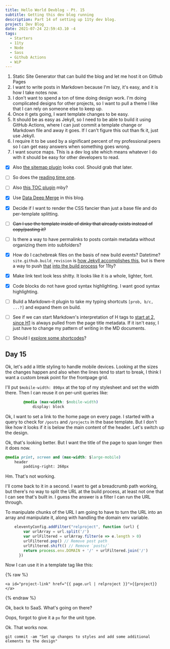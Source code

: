 ```yaml
---
title: Hello World Devblog - Pt. 15
subtitle: Getting this dev blog running
description: Part 14 of setting up 11ty dev blog.
project: Dev Blog
date: 2021-07-24 22:59:43.10 -4
tags:
  - Starters
  - 11ty
  - Node
  - Sass
  - Github Actions
  - WiP
---
```



1. Static Site Generator that can build the blog and let me host it on Github Pages
2. I want to write posts in Markdown because I'm lazy, it's easy, and it is how I take notes now.
3. I don't want to spend a ton of time doing design work. I'm doing complicated designs for other projects, so I want to pull a theme I like that I can rely on someone else to keep up.
4. Once it gets going, I want template changes to be easy.
5. It should be as easy as Jekyll, so I need to be able to build it using GitHub Actions, where I can just commit a template change or Markdown file and away it goes. If I can't figure this out than fk it, just use Jekyll.
6. I require it to be used by a significant percent of my professional peers so I can get easy answers when something goes wrong.
7. I want source maps. This is a dev log site which means whatever I do with it should be easy for other developers to read.

- [x] Also [the sitemap plugin](https://www.npmjs.com/package/@quasibit/eleventy-plugin-sitemap) looks cool. Should grab that later.

- [ ] So does the [reading time one](https://www.npmjs.com/package/eleventy-plugin-reading-time).

- [ ] Also [this TOC plugin](https://github.com/jdsteinbach/eleventy-plugin-toc/) mby?

- [x] Use [Data Deep Merge](https://www.11ty.dev/docs/data-deep-merge/) in this blog.

- [x] Decide if I want to render the CSS fancier than just a base file and do per-template splitting.

<s>

- [ ] Can I use the template inside of dinky that already exists instead of copy/pasting it?

</s>

- [ ] Is there a way to have permalinks to posts contain metadata without organizing them into subfolders?

- [x] How do I cachebreak files on the basis of new build events? Datetime? `site.github.build_revision` is [how Jekyll accomplishes this](https://github.com/jekyll/github-metadata/blob/master/docs/site.github.md), but is there a way to push [that](https://docs.github.com/en/actions/reference/context-and-expression-syntax-for-github-actions#github-context) [into the build process](https://stackoverflow.com/questions/54310050/how-to-version-build-artifacts-using-github-actions) for 11ty?

- [x] Make link text look less shitty. It looks like it is a whole, lighter, font.

- [x] Code blocks do not have good syntax highlighting. I want good syntax highlighting.

- [ ] Build a Markdown-it plugin to take my typing shortcuts `[prob, b/c, ...?]` and expand them on build.

- [ ] See if we can start Markdown's interpretation of H tags to [start at 2, since H1](https://developer.mozilla.org/en-US/docs/Web/HTML/Element/Heading_Elements#multiple_h1) is always pulled from the page title metadata. If it isn't easy, I just have to change my pattern of writing in the MD documents.

- [ ] Should I [explore some shortcodes](https://www.madebymike.com.au/writing/11ty-filters-data-shortcodes/)?

## Day 15

Ok, let's add a little styling to handle mobile devices. Looking at the sizes the changes happen and also when the lines tend to start to break, I think I want a custom break point for the frontpage grid.

I'll put `$mobile-width: 890px` at the top of my stylesheet and set the width there. Then I can reuse it on per-unit queries like:

```css
        @media (max-width: $mobile-width)
            display: block
```

Ok, I want to set a link to the home page on every page. I started with a query to check for `/posts` and `/projects` in the base template. But I don't like how it looks if it is below the main content of the header. Let's switch up the design.

Ok, that's looking better. But I want the title of the page to span longer then it does now.

```css
@media print, screen and (max-width: $large-mobile)
    header
        padding-right: 260px
```

Hm. That's not working.

I'll come back to it in a second. I want to get a breadcrumb path working, but there's no way to split the URL at the build process, at least not one that I can see that's built in. I guess the answer is a filter I can run the URL through.

To manipulate chunks of the URL I am going to have to turn the URL into an array and manipulate it, along with handling the domain env variable.

```javascript
	eleventyConfig.addFilter("relproject", function (url) {
		var urlArray = url.split('/')
		var urlFiltered = urlArray.filter(e => e.length > 0)
		urlFiltered.pop() // Remove post path
		urlFiltered.shift() // Remove `posts/`
		return process.env.DOMAIN + '/' + urlFiltered.join('/')
	  })
```

Now I can use it in a template tag like this:

{% raw %}
```liquid
<a id="project-link" href="{{ page.url | relproject }}">{{project}}</a>
```
{% endraw %}

Ok, back to SaaS. What's going on there?

Oops, forgot to give it a `px` for the unit type.

Ok. That works now.

`git commit -am "Set up changes to styles and add some additional elements to the design"`
